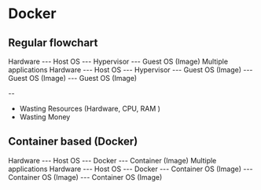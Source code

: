 # Docker

## Regular flowchart
Hardware --- Host OS --- Hypervisor --- Guest OS (Image)
Multiple applications
Hardware --- Host OS --- Hypervisor --- Guest OS (Image)
                                    --- Guest OS (Image)
                                    --- Guest OS (Image)
                                    
-- 
- Wasting Resources (Hardware, CPU, RAM )            
- Wasting Money            
                                    
## Container based (Docker)
Hardware --- Host OS --- Docker --- Container (Image)
Multiple applications
Hardware --- Host OS --- Docker --- Container OS (Image)
                                --- Container OS (Image)
                                --- Container OS (Image)